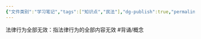 ```yaml
---
{"文件类别":"学习笔记","tags":["知识点","民法"],"dg-publish":true,"permalink":"/学习笔记studyup/知识点cheese/法律行为全部无效/","dgPassFrontmatter":true,"created":"2024-07-18T11:11:11.621+08:00","updated":"2024-10-23T12:18:26.563+08:00"}
---
```


法律行为全部无效：指法律行为的全部内容无效 #背诵/概念 